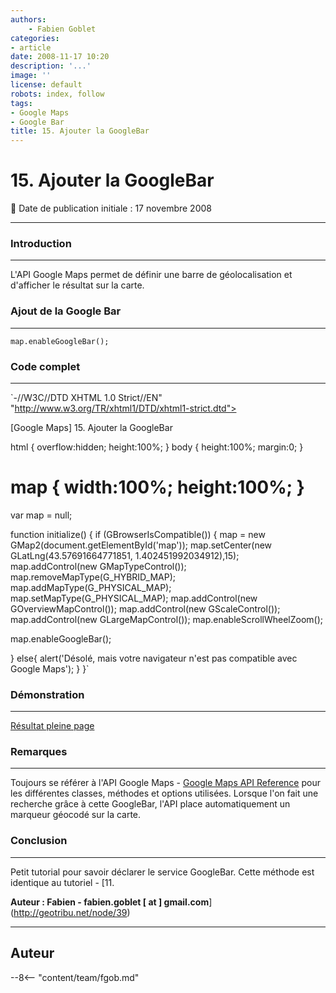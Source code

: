 ```yaml
---
authors:
    - Fabien Goblet
categories:
- article
date: 2008-11-17 10:20
description: '...'
image: ''
license: default
robots: index, follow
tags:
- Google Maps
- Google Bar
title: 15. Ajouter la GoogleBar
---
```


# 15. Ajouter la GoogleBar

:calendar: Date de publication initiale : 17 novembre 2008

----

### Introduction

---

L'API Google Maps permet de définir une barre de géolocalisation et d'afficher le résultat sur la carte.  

### Ajout de la Google Bar

---

`map.enableGoogleBar();`  

### Code complet

---

`-//W3C//DTD XHTML 1.0 Strict//EN" "http://www.w3.org/TR/xhtml1/DTD/xhtml1-strict.dtd">  

[Google Maps] 15. Ajouter la GoogleBar  

html { overflow:hidden; height:100%; }
body { height:100%; margin:0; }
# map { width:100%; height:100%; }

var map = null;

function initialize() {
if (GBrowserIsCompatible()) {
map = new GMap2(document.getElementById('map'));
map.setCenter(new GLatLng(43.57691664771851, 1.402451992034912),15);
map.addControl(new GMapTypeControl());
map.removeMapType(G\_HYBRID\_MAP);
map.addMapType(G\_PHYSICAL\_MAP);
map.setMapType(G\_PHYSICAL\_MAP);
map.addControl(new GOverviewMapControl());
map.addControl(new GScaleControl());
map.addControl(new GLargeMapControl());
map.enableScrollWheelZoom();

map.enableGoogleBar();

}
else{
alert('Désolé, mais votre navigateur n\'est pas compatible avec Google Maps');
}
}`  

### Démonstration

---

[Résultat pleine page](http://88.191.39.115/fabien/geotribu/%5bgeotribu%5d_Google-Maps_tuto15.html)

### Remarques

---

Toujours se référer à l'API Google Maps - [Google Maps API Reference](http://code.google.com/apis/maps/documentation/reference.html) pour les différentes classes, méthodes et options utilisées.
Lorsque l'on fait une recherche grâce à cette GoogleBar, l'API place automatiquement un marqueur géocodé sur la carte.

### Conclusion

---

Petit tutorial pour savoir déclarer le service GoogleBar.
Cette méthode est identique au tutoriel - [11.

**Auteur : Fabien - fabien.goblet [ at ] gmail.com**](<http://geotribu.net/node/39>)

----

## Auteur

--8<-- "content/team/fgob.md"
